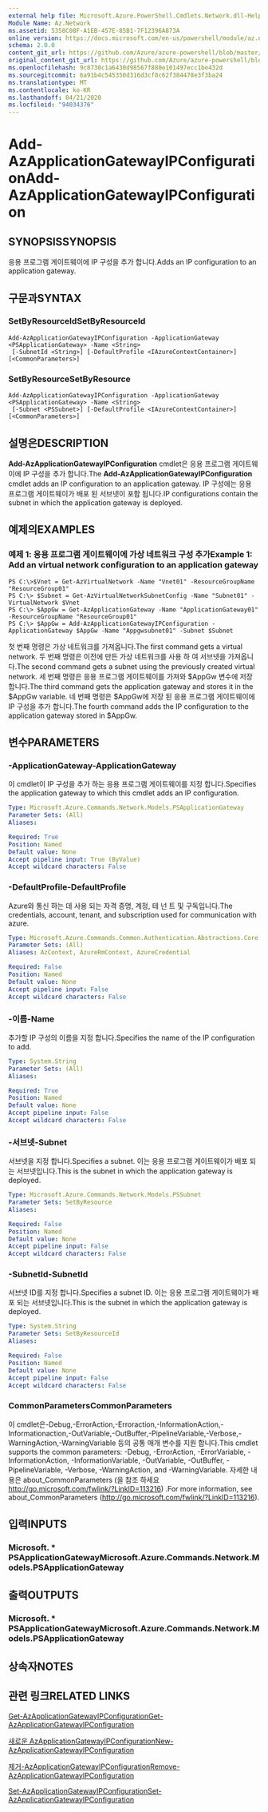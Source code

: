 ```yaml
---
external help file: Microsoft.Azure.PowerShell.Cmdlets.Network.dll-Help.xml
Module Name: Az.Network
ms.assetid: 5358C08F-A1EB-457E-85B1-7F12396A873A
online version: https://docs.microsoft.com/en-us/powershell/module/az.network/add-azapplicationgatewayipconfiguration
schema: 2.0.0
content_git_url: https://github.com/Azure/azure-powershell/blob/master/src/Network/Network/help/Add-AzApplicationGatewayIPConfiguration.md
original_content_git_url: https://github.com/Azure/azure-powershell/blob/master/src/Network/Network/help/Add-AzApplicationGatewayIPConfiguration.md
ms.openlocfilehash: 9c8730c1a6430d98567f880e101497ecc1be432d
ms.sourcegitcommit: 6a91b4c545350d316d3cf8c62f384478e3f3ba24
ms.translationtype: MT
ms.contentlocale: ko-KR
ms.lasthandoff: 04/21/2020
ms.locfileid: "94034376"
---
```

# <span data-ttu-id="8e5c2-101">Add-AzApplicationGatewayIPConfiguration</span><span class="sxs-lookup"><span data-stu-id="8e5c2-101">Add-AzApplicationGatewayIPConfiguration</span></span>

## <span data-ttu-id="8e5c2-102">SYNOPSIS</span><span class="sxs-lookup"><span data-stu-id="8e5c2-102">SYNOPSIS</span></span>
<span data-ttu-id="8e5c2-103">응용 프로그램 게이트웨이에 IP 구성을 추가 합니다.</span><span class="sxs-lookup"><span data-stu-id="8e5c2-103">Adds an IP configuration to an application gateway.</span></span>

## <span data-ttu-id="8e5c2-104">구문과</span><span class="sxs-lookup"><span data-stu-id="8e5c2-104">SYNTAX</span></span>

### <span data-ttu-id="8e5c2-105">SetByResourceId</span><span class="sxs-lookup"><span data-stu-id="8e5c2-105">SetByResourceId</span></span>
```
Add-AzApplicationGatewayIPConfiguration -ApplicationGateway <PSApplicationGateway> -Name <String>
 [-SubnetId <String>] [-DefaultProfile <IAzureContextContainer>] [<CommonParameters>]
```

### <span data-ttu-id="8e5c2-106">SetByResource</span><span class="sxs-lookup"><span data-stu-id="8e5c2-106">SetByResource</span></span>
```
Add-AzApplicationGatewayIPConfiguration -ApplicationGateway <PSApplicationGateway> -Name <String>
 [-Subnet <PSSubnet>] [-DefaultProfile <IAzureContextContainer>] [<CommonParameters>]
```

## <span data-ttu-id="8e5c2-107">설명은</span><span class="sxs-lookup"><span data-stu-id="8e5c2-107">DESCRIPTION</span></span>
<span data-ttu-id="8e5c2-108">**Add-AzApplicationGatewayIPConfiguration** cmdlet은 응용 프로그램 게이트웨이에 IP 구성을 추가 합니다.</span><span class="sxs-lookup"><span data-stu-id="8e5c2-108">The **Add-AzApplicationGatewayIPConfiguration** cmdlet adds an IP configuration to an application gateway.</span></span>
<span data-ttu-id="8e5c2-109">IP 구성에는 응용 프로그램 게이트웨이가 배포 된 서브넷이 포함 됩니다.</span><span class="sxs-lookup"><span data-stu-id="8e5c2-109">IP configurations contain the subnet in which the application gateway is deployed.</span></span>

## <span data-ttu-id="8e5c2-110">예제의</span><span class="sxs-lookup"><span data-stu-id="8e5c2-110">EXAMPLES</span></span>

### <span data-ttu-id="8e5c2-111">예제 1: 응용 프로그램 게이트웨이에 가상 네트워크 구성 추가</span><span class="sxs-lookup"><span data-stu-id="8e5c2-111">Example 1: Add an virtual network configuration to an application gateway</span></span>
```
PS C:\>$Vnet = Get-AzVirtualNetwork -Name "Vnet01" -ResourceGroupName "ResourceGroup01"
PS C:\> $Subnet = Get-AzVirtualNetworkSubnetConfig -Name "Subnet01" -VirtualNetwork $Vnet 
PS C:\> $AppGw = Get-AzApplicationGateway -Name "ApplicationGateway01" -ResourceGroupName "ResourceGroup01"
PS C:\> $AppGw = Add-AzApplicationGatewayIPConfiguration -ApplicationGateway $AppGw -Name "Appgwsubnet01" -Subnet $Subnet
```

<span data-ttu-id="8e5c2-112">첫 번째 명령은 가상 네트워크를 가져옵니다.</span><span class="sxs-lookup"><span data-stu-id="8e5c2-112">The first command gets a virtual network.</span></span>
<span data-ttu-id="8e5c2-113">두 번째 명령은 이전에 만든 가상 네트워크를 사용 하 여 서브넷을 가져옵니다.</span><span class="sxs-lookup"><span data-stu-id="8e5c2-113">The second command gets a subnet using the previously created virtual network.</span></span>
<span data-ttu-id="8e5c2-114">세 번째 명령은 응용 프로그램 게이트웨이를 가져와 $AppGw 변수에 저장 합니다.</span><span class="sxs-lookup"><span data-stu-id="8e5c2-114">The third command gets the application gateway and stores it in the $AppGw variable.</span></span>
<span data-ttu-id="8e5c2-115">네 번째 명령은 $AppGw에 저장 된 응용 프로그램 게이트웨이에 IP 구성을 추가 합니다.</span><span class="sxs-lookup"><span data-stu-id="8e5c2-115">The fourth command adds the IP configuration to the application gateway stored in $AppGw.</span></span>

## <span data-ttu-id="8e5c2-116">변수</span><span class="sxs-lookup"><span data-stu-id="8e5c2-116">PARAMETERS</span></span>

### <span data-ttu-id="8e5c2-117">-ApplicationGateway</span><span class="sxs-lookup"><span data-stu-id="8e5c2-117">-ApplicationGateway</span></span>
<span data-ttu-id="8e5c2-118">이 cmdlet이 IP 구성을 추가 하는 응용 프로그램 게이트웨이를 지정 합니다.</span><span class="sxs-lookup"><span data-stu-id="8e5c2-118">Specifies the application gateway to which this cmdlet adds an IP configuration.</span></span>

```yaml
Type: Microsoft.Azure.Commands.Network.Models.PSApplicationGateway
Parameter Sets: (All)
Aliases:

Required: True
Position: Named
Default value: None
Accept pipeline input: True (ByValue)
Accept wildcard characters: False
```

### <span data-ttu-id="8e5c2-119">-DefaultProfile</span><span class="sxs-lookup"><span data-stu-id="8e5c2-119">-DefaultProfile</span></span>
<span data-ttu-id="8e5c2-120">Azure와 통신 하는 데 사용 되는 자격 증명, 계정, 테 넌 트 및 구독입니다.</span><span class="sxs-lookup"><span data-stu-id="8e5c2-120">The credentials, account, tenant, and subscription used for communication with azure.</span></span>

```yaml
Type: Microsoft.Azure.Commands.Common.Authentication.Abstractions.Core.IAzureContextContainer
Parameter Sets: (All)
Aliases: AzContext, AzureRmContext, AzureCredential

Required: False
Position: Named
Default value: None
Accept pipeline input: False
Accept wildcard characters: False
```

### <span data-ttu-id="8e5c2-121">-이름</span><span class="sxs-lookup"><span data-stu-id="8e5c2-121">-Name</span></span>
<span data-ttu-id="8e5c2-122">추가할 IP 구성의 이름을 지정 합니다.</span><span class="sxs-lookup"><span data-stu-id="8e5c2-122">Specifies the name of the IP configuration to add.</span></span>

```yaml
Type: System.String
Parameter Sets: (All)
Aliases:

Required: True
Position: Named
Default value: None
Accept pipeline input: False
Accept wildcard characters: False
```

### <span data-ttu-id="8e5c2-123">-서브넷</span><span class="sxs-lookup"><span data-stu-id="8e5c2-123">-Subnet</span></span>
<span data-ttu-id="8e5c2-124">서브넷을 지정 합니다.</span><span class="sxs-lookup"><span data-stu-id="8e5c2-124">Specifies a subnet.</span></span>
<span data-ttu-id="8e5c2-125">이는 응용 프로그램 게이트웨이가 배포 되는 서브넷입니다.</span><span class="sxs-lookup"><span data-stu-id="8e5c2-125">This is the subnet in which the application gateway is deployed.</span></span>

```yaml
Type: Microsoft.Azure.Commands.Network.Models.PSSubnet
Parameter Sets: SetByResource
Aliases:

Required: False
Position: Named
Default value: None
Accept pipeline input: False
Accept wildcard characters: False
```

### <span data-ttu-id="8e5c2-126">-SubnetId</span><span class="sxs-lookup"><span data-stu-id="8e5c2-126">-SubnetId</span></span>
<span data-ttu-id="8e5c2-127">서브넷 ID를 지정 합니다.</span><span class="sxs-lookup"><span data-stu-id="8e5c2-127">Specifies a subnet ID.</span></span>
<span data-ttu-id="8e5c2-128">이는 응용 프로그램 게이트웨이가 배포 되는 서브넷입니다.</span><span class="sxs-lookup"><span data-stu-id="8e5c2-128">This is the subnet in which the application gateway is deployed.</span></span>

```yaml
Type: System.String
Parameter Sets: SetByResourceId
Aliases:

Required: False
Position: Named
Default value: None
Accept pipeline input: False
Accept wildcard characters: False
```

### <span data-ttu-id="8e5c2-129">CommonParameters</span><span class="sxs-lookup"><span data-stu-id="8e5c2-129">CommonParameters</span></span>
<span data-ttu-id="8e5c2-130">이 cmdlet은-Debug,-ErrorAction,-Erroraction,-InformationAction,-Informationaction,-OutVariable,-OutBuffer,-PipelineVariable,-Verbose,-WarningAction,-WarningVariable 등의 공통 매개 변수를 지원 합니다.</span><span class="sxs-lookup"><span data-stu-id="8e5c2-130">This cmdlet supports the common parameters: -Debug, -ErrorAction, -ErrorVariable, -InformationAction, -InformationVariable, -OutVariable, -OutBuffer, -PipelineVariable, -Verbose, -WarningAction, and -WarningVariable.</span></span> <span data-ttu-id="8e5c2-131">자세한 내용은 about_CommonParameters (을 참조 하세요 http://go.microsoft.com/fwlink/?LinkID=113216) .</span><span class="sxs-lookup"><span data-stu-id="8e5c2-131">For more information, see about_CommonParameters (http://go.microsoft.com/fwlink/?LinkID=113216).</span></span>

## <span data-ttu-id="8e5c2-132">입력</span><span class="sxs-lookup"><span data-stu-id="8e5c2-132">INPUTS</span></span>

### <span data-ttu-id="8e5c2-133">Microsoft. \* PSApplicationGateway</span><span class="sxs-lookup"><span data-stu-id="8e5c2-133">Microsoft.Azure.Commands.Network.Models.PSApplicationGateway</span></span>

## <span data-ttu-id="8e5c2-134">출력</span><span class="sxs-lookup"><span data-stu-id="8e5c2-134">OUTPUTS</span></span>

### <span data-ttu-id="8e5c2-135">Microsoft. \* PSApplicationGateway</span><span class="sxs-lookup"><span data-stu-id="8e5c2-135">Microsoft.Azure.Commands.Network.Models.PSApplicationGateway</span></span>

## <span data-ttu-id="8e5c2-136">상속자</span><span class="sxs-lookup"><span data-stu-id="8e5c2-136">NOTES</span></span>

## <span data-ttu-id="8e5c2-137">관련 링크</span><span class="sxs-lookup"><span data-stu-id="8e5c2-137">RELATED LINKS</span></span>

[<span data-ttu-id="8e5c2-138">Get-AzApplicationGatewayIPConfiguration</span><span class="sxs-lookup"><span data-stu-id="8e5c2-138">Get-AzApplicationGatewayIPConfiguration</span></span>](./Get-AzApplicationGatewayIPConfiguration.md)

[<span data-ttu-id="8e5c2-139">새로운 AzApplicationGatewayIPConfiguration</span><span class="sxs-lookup"><span data-stu-id="8e5c2-139">New-AzApplicationGatewayIPConfiguration</span></span>](./New-AzApplicationGatewayIPConfiguration.md)

[<span data-ttu-id="8e5c2-140">제거-AzApplicationGatewayIPConfiguration</span><span class="sxs-lookup"><span data-stu-id="8e5c2-140">Remove-AzApplicationGatewayIPConfiguration</span></span>](./Remove-AzApplicationGatewayIPConfiguration.md)

[<span data-ttu-id="8e5c2-141">Set-AzApplicationGatewayIPConfiguration</span><span class="sxs-lookup"><span data-stu-id="8e5c2-141">Set-AzApplicationGatewayIPConfiguration</span></span>](./Set-AzApplicationGatewayIPConfiguration.md)


